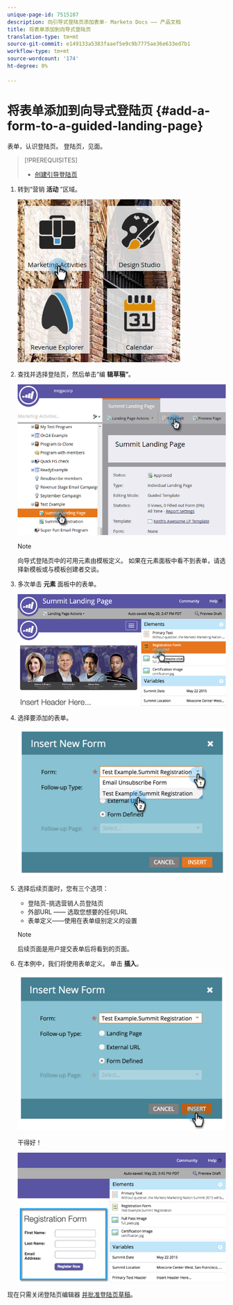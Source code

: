 ```yaml
---
unique-page-id: 7515107
description: 向引导式登陆页添加表单- Marketo Docs —— 产品文档
title: 将表单添加到向导式登陆页
translation-type: tm+mt
source-git-commit: e149133a5383faaef5e9c9b7775ae36e633ed7b1
workflow-type: tm+mt
source-wordcount: '174'
ht-degree: 0%

---
```



# 将表单添加到向导式登陆页 {#add-a-form-to-a-guided-landing-page}

表单，认识登陆页。 登陆页，见面。

>[!PREREQUISITES]
>
>* [创建引导登陆页](create-a-guided-landing-page.md)

>



1. 转到“营销 **活动** ”区域。

   ![](assets/one.png)

1. 查找并选择登陆页，然后单击“编 **辑草稿”**。

   ![](assets/two.png)

   >[!NOTE]
   >
   >向导式登陆页中的可用元素由模板定义。 如果在元素面板中看不到表单，请选择新模板或与模板创建者交谈。

1. 多次单击 **元素** 面板中的表单。

   ![](assets/image2015-5-20-15-3a37-3a55.png)

1. 选择要添加的表单。

   ![](assets/image2015-5-20-15-3a44-3a35.png)

1. 选择后续页面时，您有三个选项：

   * 登陆页-挑选营销人员登陆页
   * 外部URL —— 选取您想要的任何URL
   * 表单定义——使用在表单级别定义的设置

   >[!NOTE]
   >
   >后续页面是用户提交表单后将看到的页面。

1. 在本例中，我们将使用表单定义。 单击 **插入**。

   ![](assets/image2015-5-20-15-3a46-3a55.png)

   干得好！

   ![](assets/image2015-5-20-15-3a45-3a45.png)

现在只需关闭登陆页编辑器 [并批准登陆页草稿](../../../../product-docs/demand-generation/landing-pages/understanding-landing-pages/approve-unapprove-or-delete-a-landing-page.md)。
